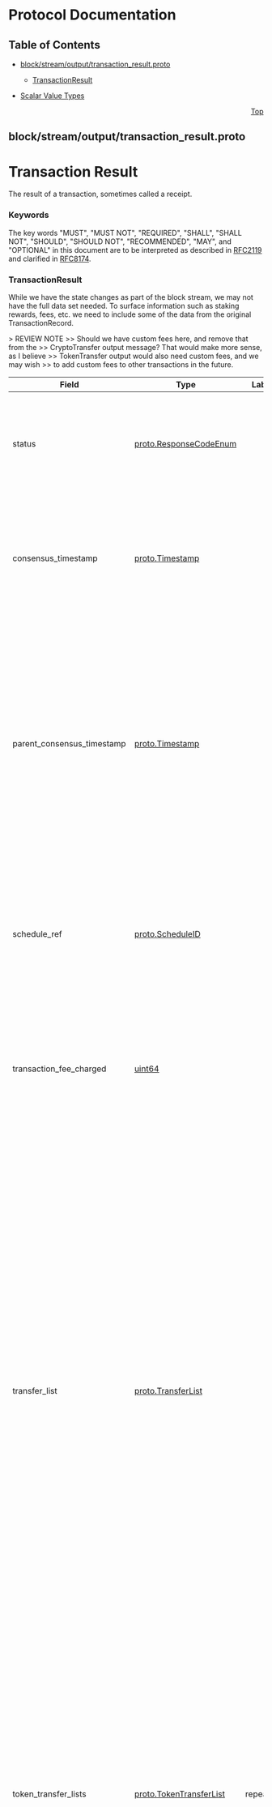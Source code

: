 # Protocol Documentation
<a name="top"></a>

## Table of Contents

- [block/stream/output/transaction_result.proto](#block_stream_output_transaction_result-proto)
    - [TransactionResult](#com-hedera-hapi-block-stream-output-TransactionResult)
  
- [Scalar Value Types](#scalar-value-types)



<a name="block_stream_output_transaction_result-proto"></a>
<p align="right"><a href="#top">Top</a></p>

## block/stream/output/transaction_result.proto
# Transaction Result
The result of a transaction, sometimes called a receipt.

### Keywords
The key words &#34;MUST&#34;, &#34;MUST NOT&#34;, &#34;REQUIRED&#34;, &#34;SHALL&#34;, &#34;SHALL NOT&#34;,
&#34;SHOULD&#34;, &#34;SHOULD NOT&#34;, &#34;RECOMMENDED&#34;, &#34;MAY&#34;, and &#34;OPTIONAL&#34; in this
document are to be interpreted as described in
[RFC2119](https://www.ietf.org/rfc/rfc2119) and clarified in
[RFC8174](https://www.ietf.org/rfc/rfc8174).


<a name="com-hedera-hapi-block-stream-output-TransactionResult"></a>

### TransactionResult
While we have the state changes as part of the block stream,
we may not have the full data set needed. To surface information
such as staking rewards, fees, etc. we need to include some of the
data from the original TransactionRecord.

&gt; REVIEW NOTE
&gt;&gt; Should we have custom fees here, and remove that from the
&gt;&gt; CryptoTransfer output message? That would make more sense, as I believe
&gt;&gt; TokenTransfer output would also need custom fees, and we may wish
&gt;&gt; to add custom fees to other transactions in the future.


| Field | Type | Label | Description |
| ----- | ---- | ----- | ----------- |
| status | [proto.ResponseCodeEnum](#proto-ResponseCodeEnum) |  | A response code. &lt;p&gt; This value SHALL indicate the status of this transaction.&lt;br/&gt; This code SHALL indicate success or a specific failure. |
| consensus_timestamp | [proto.Timestamp](#proto-Timestamp) |  | A consensus timestamp. &lt;p&gt; The time index, agreed by all network nodes, when this transaction reached consensus.&lt;br/&gt; This field SHALL be set for all transactions. |
| parent_consensus_timestamp | [proto.Timestamp](#proto-Timestamp) |  | A consensus timestamp. &lt;p&gt; The time index, agreed by all network nodes, when the &#34;parent&#34; transaction, if any, for this transaction reached consensus.&lt;br/&gt; This SHALL NOT be set on a user-submitted transaction.&lt;br/&gt; This SHALL be set on an internal &#34;child&#34; transaction initiated as part of completing a user-submitted transaction. |
| schedule_ref | [proto.ScheduleID](#proto-ScheduleID) |  | A schedule that executed this transaction, if this transaction was scheduled. &lt;p&gt; This value SHALL NOT be set unless this transaction result represents the result of a _scheduled_ child transaction. |
| transaction_fee_charged | [uint64](#uint64) |  | An amount, in tinybar, charged for this transaction. &lt;p&gt; This SHALL be the actual transaction fee charged, and SHALL NOT be the transactionFee value from TransactionBody. |
| transfer_list | [proto.TransferList](#proto-TransferList) |  | A list of HBAR transfers, in double-entry form. &lt;p&gt; This SHALL include all HBAR transfers completed as a result of this transaction.&lt;br/&gt; This MUST include, at least, &lt;ul&gt; &lt;li&gt;Each source and recipient of transaction fees&lt;/li&gt; &lt;li&gt;All transfers directly performed by this transaction&lt;/li&gt; &lt;li&gt;All transfers due to staking rewards paid as a result of this transaction&lt;/li&gt; &lt;li&gt;Any transfers performed by a smart contract call associated with this transaction&lt;/li&gt; &lt;li&gt;Any transfers caused by the creation of threshold records&lt;/li&gt; &lt;/ul&gt; &lt;p&gt; This transfer list is exposed in the Mirror Node API (MAPI) and in use by clients of the MAPI. Additionally, there are some transfers that are mingled with transactions and only split out here. |
| token_transfer_lists | [proto.TokenTransferList](#proto-TokenTransferList) | repeated | A list of _non-HBAR_ token transfers, in single-entry form. &lt;p&gt; This SHALL include all _non-HBAR_ token transfers completed as a result of this transaction.&lt;br/&gt; This MUST include, at least, &lt;ul&gt; &lt;li&gt;Each source and recipient of custom fees&lt;/li&gt; &lt;li&gt;All transfers directly performed by this transaction&lt;/li&gt; &lt;li&gt;Any transfers performed by a smart contract call associated with this transaction&lt;/li&gt; &lt;/ul&gt; |
| automatic_token_associations | [proto.TokenAssociation](#proto-TokenAssociation) | repeated | A list of token associations. &lt;p&gt; This field SHALL list all token associations created automatically while handling this transaction. |
| paid_staking_rewards | [proto.AccountAmount](#proto-AccountAmount) | repeated | A list of accounts and amounts. &lt;p&gt; This SHALL list all accounts paid staking rewards as a result of this transaction.&lt;br/&gt; Each entry SHALL contain both the account and the amount paid. |
| congestion_pricing_multiplier | [uint64](#uint64) |  | A congestion pricing multiplier. &lt;p&gt; This SHALL be the multiplier that is applied to the transaction fees charged for this transaction. |
| assessed_custom_fees | [proto.AssessedCustomFee](#proto-AssessedCustomFee) | repeated | Custom fees assessed during a transaction execution. &lt;p&gt; These fees SHALL be present in the full transfer list for the transaction. |





 

 

 

 



## Scalar Value Types

| .proto Type | Notes | C++ | Java | Python | Go | C# | PHP | Ruby |
| ----------- | ----- | --- | ---- | ------ | -- | -- | --- | ---- |
| <a name="double" /> double |  | double | double | float | float64 | double | float | Float |
| <a name="float" /> float |  | float | float | float | float32 | float | float | Float |
| <a name="int32" /> int32 | Uses variable-length encoding. Inefficient for encoding negative numbers – if your field is likely to have negative values, use sint32 instead. | int32 | int | int | int32 | int | integer | Bignum or Fixnum (as required) |
| <a name="int64" /> int64 | Uses variable-length encoding. Inefficient for encoding negative numbers – if your field is likely to have negative values, use sint64 instead. | int64 | long | int/long | int64 | long | integer/string | Bignum |
| <a name="uint32" /> uint32 | Uses variable-length encoding. | uint32 | int | int/long | uint32 | uint | integer | Bignum or Fixnum (as required) |
| <a name="uint64" /> uint64 | Uses variable-length encoding. | uint64 | long | int/long | uint64 | ulong | integer/string | Bignum or Fixnum (as required) |
| <a name="sint32" /> sint32 | Uses variable-length encoding. Signed int value. These more efficiently encode negative numbers than regular int32s. | int32 | int | int | int32 | int | integer | Bignum or Fixnum (as required) |
| <a name="sint64" /> sint64 | Uses variable-length encoding. Signed int value. These more efficiently encode negative numbers than regular int64s. | int64 | long | int/long | int64 | long | integer/string | Bignum |
| <a name="fixed32" /> fixed32 | Always four bytes. More efficient than uint32 if values are often greater than 2^28. | uint32 | int | int | uint32 | uint | integer | Bignum or Fixnum (as required) |
| <a name="fixed64" /> fixed64 | Always eight bytes. More efficient than uint64 if values are often greater than 2^56. | uint64 | long | int/long | uint64 | ulong | integer/string | Bignum |
| <a name="sfixed32" /> sfixed32 | Always four bytes. | int32 | int | int | int32 | int | integer | Bignum or Fixnum (as required) |
| <a name="sfixed64" /> sfixed64 | Always eight bytes. | int64 | long | int/long | int64 | long | integer/string | Bignum |
| <a name="bool" /> bool |  | bool | boolean | boolean | bool | bool | boolean | TrueClass/FalseClass |
| <a name="string" /> string | A string must always contain UTF-8 encoded or 7-bit ASCII text. | string | String | str/unicode | string | string | string | String (UTF-8) |
| <a name="bytes" /> bytes | May contain any arbitrary sequence of bytes. | string | ByteString | str | []byte | ByteString | string | String (ASCII-8BIT) |

